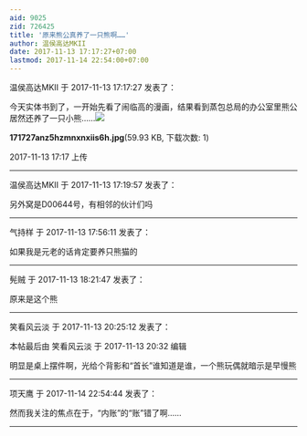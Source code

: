 ```yaml
---
aid: 9025
zid: 726425
title: '原来熊公真养了一只熊啊……'
author: 温侯高达MKII
date: 2017-11-13 17:17:27+07:00
lastmod: 2017-11-14 22:54:00+07:00
---
```


温侯高达MKII 于 2017-11-13 17:17:27 发表了：

今天实体书到了，一开始先看了闹临高的漫画，结果看到蒸包总局的办公室里熊公居然还养了一只小熊……![](https://cdn.jsdelivr.net/gh/lzjluzijie/beichao@main/static/img/171727anz5hzmnxnxiis6h.jpg)



**171727anz5hzmnxnxiis6h.jpg**(59.93 KB, 下载次数: 1)



2017-11-13 17:17 上传

---------

温侯高达MKII 于 2017-11-13 17:19:57 发表了：

另外窝是D00644号，有相邻的伙计们吗

---------

气持样 于 2017-11-13 17:56:11 发表了：

如果我是元老的话肯定要养只熊猫的

---------

髡贼 于 2017-11-13 18:21:47 发表了：

原来是这个熊

---------

笑看风云淡 于 2017-11-13 20:25:12 发表了：

本帖最后由 笑看风云淡 于 2017-11-13 20:32 编辑 

明显是桌上摆件啊，光给个背影和“首长”谁知道是谁，一个熊玩偶就暗示是早慢熊

---------

项天鹰 于 2017-11-14 22:54:44 发表了：

然而我关注的焦点在于，“内账”的“账”错了啊……

---------

